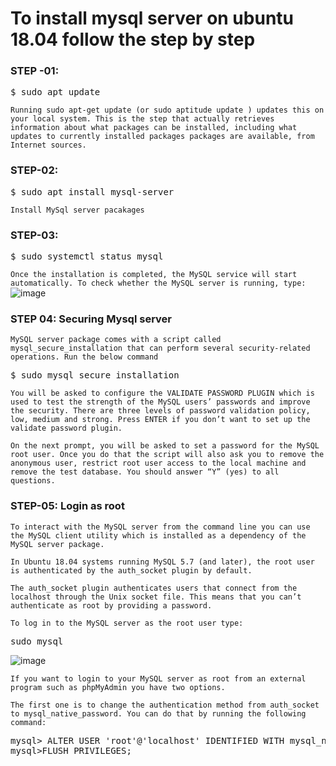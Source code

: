 # To install mysql server on ubuntu 18.04 follow the step by step

### STEP -01: 
<pre>$ sudo apt update</pre>

`Running sudo apt-get update (or sudo aptitude update ) updates this on your local system. This is the step that actually retrieves information about what packages can be installed, including what updates to currently installed packages packages are available, from Internet sources.`

### STEP-02:
<pre>$ sudo apt install mysql-server</pre>
`Install MySql server pacakages`

### STEP-03:

<pre>$ sudo systemctl status mysql</pre>

`Once the installation is completed, the MySQL service will start automatically. To check whether the MySQL server is running, type:`
![image](https://user-images.githubusercontent.com/53125546/172546499-fd2607af-f2f6-4888-9e0c-6ff3563f901f.png)

### STEP 04: Securing Mysql server
`MySQL server package comes with a script called mysql_secure_installation that can perform several security-related operations. Run the below command`

<pre>$ sudo mysql_secure_installation</pre>

`You will be asked to configure the VALIDATE PASSWORD PLUGIN which is used to test the strength of the MySQL users’ passwords and improve the security. There are three levels of password validation policy, low, medium and strong. Press ENTER if you don’t want to set up the validate password plugin.`

`On the next prompt, you will be asked to set a password for the MySQL root user. Once you do that the script will also ask you to remove the anonymous user, restrict root user access to the local machine and remove the test database. You should answer “Y” (yes) to all questions.`

### STEP-05: Login as root
`To interact with the MySQL server from the command line you can use the MySQL client utility which is installed as a dependency of the MySQL server package.`

`In Ubuntu 18.04 systems running MySQL 5.7 (and later), the root user is authenticated by the auth_socket plugin by default.`

`The auth_socket plugin authenticates users that connect from the localhost through the Unix socket file. This means that you can’t authenticate as root by providing a password.`

`To log in to the MySQL server as the root user type:`

<pre>sudo mysql</pre>

![image](https://user-images.githubusercontent.com/53125546/172548326-04707a52-7c5d-4cd8-a9be-f5eb0f1662e9.png)

`If you want to login to your MySQL server as root from an external program such as phpMyAdmin you have two options.`

`The first one is to change the authentication method from auth_socket to mysql_native_password. You can do that by running the following command:`

<pre>mysql> ALTER USER 'root'@'localhost' IDENTIFIED WITH mysql_native_password BY 'very_strong_password';
mysql>FLUSH PRIVILEGES;
</pre>
